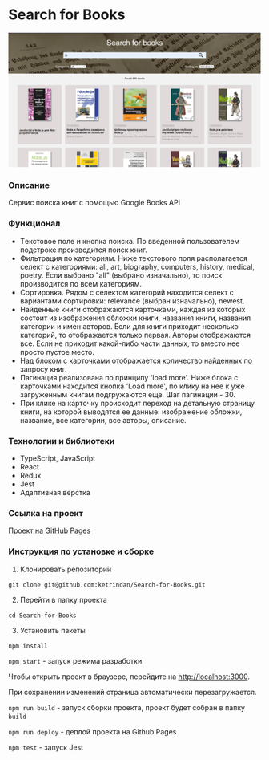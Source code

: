 # Search for Books

![image](https://raw.githubusercontent.com/ketrindan/Search-for-Books/main/src/images/screen.png)

### **Описание**
Сервис поиска книг с помощью Google Books API

### **Функционал**
* Tекстовое поле и кнопка поиска. По введенной пользователем подстроке производится поиск книг.
* Фильтрация по категориям. Ниже текстового поля располагается селект с категориями: all, art, biography, computers, history, medical, poetry. Если выбрано "all" (выбрано изначально), то поиск производится по всем категориям.
* Сортировка. Рядом с селектом категорий находится селект с вариантами сортировки: relevance (выбран изначально), newest.
* Найденные книги отображаются карточками, каждая из которых состоит из изображения обложки книги, названия книги, названия категории и имен авторов. Если для книги приходит несколько категорий, то отображается только первая. Авторы отображаются все. Если не приходит какой-либо части данных, то вместо нее просто пустое место.
* Над блоком с карточками отображается количество найденных по запросу книг.
* Пагинация реализована по принципу 'load more'. Ниже блока с карточками находится кнопка 'Load more', по клику на нее к уже загруженным книгам подгружаются еще. Шаг пагинации - 30.
* При клике на карточку происходит переход на детальную страницу книги, на которой выводятся ее данные: изображение обложки, название, все категории, все авторы, описание.

### **Технологии и библиотеки**
* TypeScript, JavaScript
* React
* Redux
* Jest
* Адаптивная верстка

### **Ссылка на проект**
[Проект на GitHub Pages](https://ketrindan.github.io/Search-for-Books/)

### **Инструкция по установке и сборке**
1. Клонировать репозиторий
```
git clone git@github.com:ketrindan/Search-for-Books.git
```
2. Перейти в папку проекта
```
cd Search-for-Books
```
3. Установить пакеты
```
npm install
```


`npm start` - запуск режима разработки

Чтобы открыть проект в браузере, перейдите на [http://localhost:3000](http://localhost:3000).

При сохранении изменений страница автоматически перезагружается.


`npm run build` - запуск сборки проекта, проект будет собран в папку `build`

`npm run deploy` - деплой проекта на Github Pages

`npm test` - запуск Jest